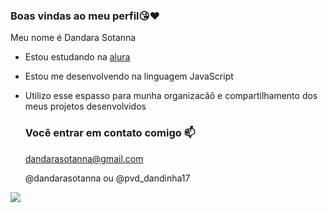 ### Boas vindas ao meu perfil😘❤️

Meu nome é Dandara Sotanna

- Estou estudando na [alura](https://WWWW.alura.com.br)
- Estou me desenvolvendo na linguagem JavaScript
- Utilizo esse espasso para munha organizacãõ e compartilhamento dos meus projetos desenvolvidos

  ### Você entrar em contato comigo 📫

  dandarasotanna@gmail.com
  
  @dandarasotanna ou @pvd_dandinha17

![](https://media1.tenor.com/m/g9I23ev4eGgAAAAC/emmy-amy-poehler.gif)
